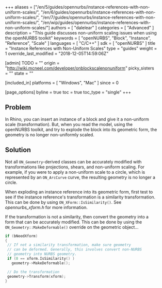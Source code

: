+++
aliases = ["/en/5/guides/opennurbs/instance-references-with-non-uniform-scales/", "/en/6/guides/opennurbs/instance-references-with-non-uniform-scales/", "/en/7/guides/opennurbs/instance-references-with-non-uniform-scales/", "/en/wip/guides/opennurbs/instance-references-with-non-uniform-scales/"]
authors = [ "dalelear" ]
categories = [ "Advanced" ]
description = "This guide discusses non-uniform scaling issues when using the openNURBS toolkit"
keywords = [ "openNURBS", "Block", "Instance", "Reference", "Scale" ]
languages = [ "C/C++" ]
sdk = [ "openNURBS" ]
title = "Instance References with Non-Uniform Scales"
type = "guides"
weight = 1
override_last_modified = "2018-12-05T14:59:06Z"

[admin]
TODO = ""
origin = "http://wiki.mcneel.com/developer/onblockscalenonuniform"
picky_sisters = ""
state = ""

[included_in]
platforms = [ "Windows", "Mac" ]
since = 0

[page_options]
byline = true
toc = true
toc_type = "single"
+++

 
## Problem

In Rhino, you can insert an instance of a block and give it a non-uniform scale (transformation).  But, when you read the model, using the openNURBS toolkit, and try to explode the block into its geometric form, the geometry is no longer non-uniformly scaled.

## Solution

Not all `ON_Geometry`-derived classes can be accurately modified with transformations like projections, shears, and non-uniform scaling. For example, if you were to apply a non-uniform scale to a circle, which is represented by an `ON_ArcCurve` curve, the resulting geometry is no longer a circle.

When exploding an instance reference into its geometric form, first test to see if the instance reference's transformation is a similarity transformation.  This can be done by using `ON_XForm::IsSimilarity()`.  See *opennurbs_xform.h* for more information.

If the transformation is not a similarity, then convert the geometry into a form that can be accurately modified.  This can be done by using the `ON_Geometry::MakeDeformable()` override on the geometric object...

```cpp
if (bNeedXform)
{
 // If not a similarity transformation, make sure geometry
 // can be deformed. Generally, this involves convert non-NURBS
 // geometry into NURBS geometry.
 if (0 == xform.IsSimilarity() )
   geometry->MakeDeformable();

 // Do the transformation
 geometry->Transform(xform);
}
```
